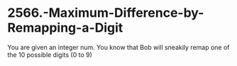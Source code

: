 # 2566.-Maximum-Difference-by-Remapping-a-Digit
You are given an integer num. You know that Bob will sneakily remap one of the 10 possible digits (0 to 9) 
